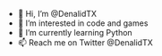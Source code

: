 - 👋 Hi, I’m @DenalidTX
- 👀 I’m interested in code and games
- 🌱 I’m currently learning Python
- 📫 Reach me on Twitter @DenalidTX

